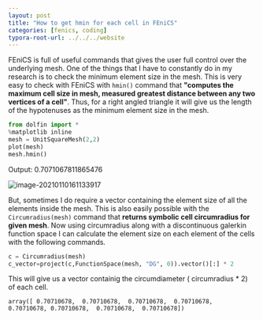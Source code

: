 ```yaml
---
layout: post
title: "How to get hmin for each cell in FEniCS"
categories: [fenics, coding]
typora-root-url: ../../../website
---
```

FEniCS is full of useful commands that gives the user full control over the underlying mesh. One of the things that I have to constantly do in my research is to check the minimum element size in the mesh. This is very easy to check with FEniCS with `hmin()` command that **"computes the  maximum cell size in mesh, measured greatest distance between any two vertices of a cell"**. Thus, for a right angled triangle it will give us the length of the hypotenuses as the minimum element size in the mesh.

```python
from dolfin import *
%matplotlib inline
mesh = UnitSquareMesh(2,2)
plot(mesh)
mesh.hmin()
```

Output: 0.7071067811865476

![image-20210110161133917](/assets/images/image-20210110161133917.png)

But, sometimes I do require a vector containing the element size of all the elements inside the mesh. This is also easily possible with the `Circumradius(mesh)` command that **returns symbolic cell circumradius for given mesh**. Now using circumradius along with a discontinuous galerkin function space I can calculate the element size on each element of the cells with the following commands.

```python
c = Circumradius(mesh)
c_vector=project(c,FunctionSpace(mesh, "DG", 0)).vector()[:] * 2
```

This will give us a vector containig the  circumdiameter ( circumradius * 2) of each cell.

```
array([ 0.70710678,  0.70710678,  0.70710678,  0.70710678,  0.70710678, 0.70710678,  0.70710678,  0.70710678])
```

